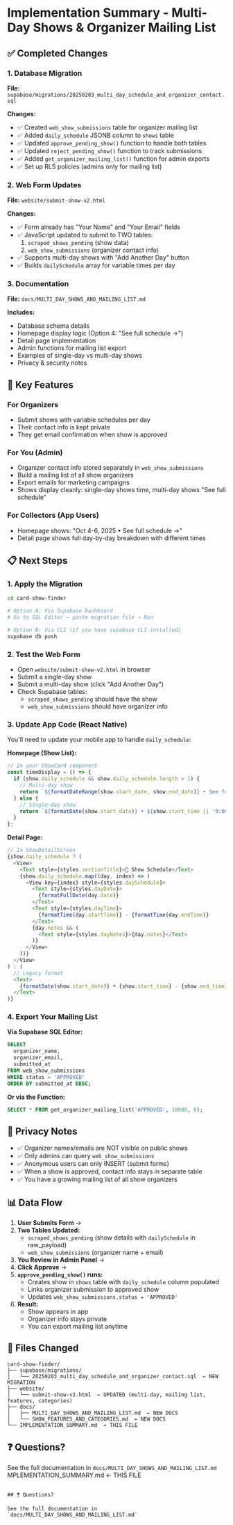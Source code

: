 # Implementation Summary - Multi-Day Shows & Organizer Mailing List

## ✅ Completed Changes

### 1. Database Migration
**File:** `supabase/migrations/20250203_multi_day_schedule_and_organizer_contact.sql`

**Changes:**
- ✅ Created `web_show_submissions` table for organizer mailing list
- ✅ Added `daily_schedule` JSONB column to `shows` table
- ✅ Updated `approve_pending_show()` function to handle both tables
- ✅ Updated `reject_pending_show()` function to track submissions
- ✅ Added `get_organizer_mailing_list()` function for admin exports
- ✅ Set up RLS policies (admins only for mailing list)

### 2. Web Form Updates
**File:** `website/submit-show-v2.html`

**Changes:**
- ✅ Form already has "Your Name" and "Your Email" fields
- ✅ JavaScript updated to submit to TWO tables:
  1. `scraped_shows_pending` (show data)
  2. `web_show_submissions` (organizer contact info)
- ✅ Supports multi-day shows with "Add Another Day" button
- ✅ Builds `dailySchedule` array for variable times per day

### 3. Documentation
**File:** `docs/MULTI_DAY_SHOWS_AND_MAILING_LIST.md`

**Includes:**
- Database schema details
- Homepage display logic (Option 4: "See full schedule →")
- Detail page implementation
- Admin functions for mailing list export
- Examples of single-day vs multi-day shows
- Privacy & security notes

## 🎯 Key Features

### For Organizers
- Submit shows with variable schedules per day
- Their contact info is kept private
- They get email confirmation when show is approved

### For You (Admin)
- Organizer contact info stored separately in `web_show_submissions`
- Build a mailing list of all show organizers
- Export emails for marketing campaigns
- Shows display cleanly: single-day shows time, multi-day shows "See full schedule"

### For Collectors (App Users)
- Homepage shows: "Oct 4-6, 2025 • See full schedule →"
- Detail page shows full day-by-day breakdown with different times

## 📋 Next Steps

### 1. Apply the Migration
```bash
cd card-show-finder

# Option A: Via Supabase Dashboard
# Go to SQL Editor → paste migration file → Run

# Option B: Via CLI (if you have supabase CLI installed)
supabase db push
```

### 2. Test the Web Form
- Open `website/submit-show-v2.html` in browser
- Submit a single-day show
- Submit a multi-day show (click "Add Another Day")
- Check Supabase tables:
  - `scraped_shows_pending` should have the show
  - `web_show_submissions` should have organizer info

### 3. Update App Code (React Native)
You'll need to update your mobile app to handle `daily_schedule`:

**Homepage (Show List):**
```javascript
// In your ShowCard component
const timeDisplay = () => {
  if (show.daily_schedule && show.daily_schedule.length > 1) {
    // Multi-day show
    return `${formatDateRange(show.start_date, show.end_date)} • See full schedule →`;
  } else {
    // Single-day show
    return `${formatDate(show.start_date)} • ${show.start_time || '9:00 AM'} - ${show.end_time || '5:00 PM'}`;
  }
};
```

**Detail Page:**
```javascript
// In ShowDetailScreen
{show.daily_schedule ? (
  <View>
    <Text style={styles.sectionTitle}>📅 Show Schedule</Text>
    {show.daily_schedule.map((day, index) => (
      <View key={index} style={styles.daySchedule}>
        <Text style={styles.dayDate}>
          {formatFullDate(day.date)}
        </Text>
        <Text style={styles.dayTime}>
          {formatTime(day.startTime)} - {formatTime(day.endTime)}
        </Text>
        {day.notes && (
          <Text style={styles.dayNotes}>{day.notes}</Text>
        )}
      </View>
    ))}
  </View>
) : (
  // Legacy format
  <Text>
    {formatDate(show.start_date)} • {show.start_time} - {show.end_time}
  </Text>
)}
```

### 4. Export Your Mailing List

**Via Supabase SQL Editor:**
```sql
SELECT 
  organizer_name,
  organizer_email,
  submitted_at
FROM web_show_submissions
WHERE status = 'APPROVED'
ORDER BY submitted_at DESC;
```

**Or via the Function:**
```sql
SELECT * FROM get_organizer_mailing_list('APPROVED', 10000, 0);
```

## 🔐 Privacy Notes

- ✅ Organizer names/emails are NOT visible on public shows
- ✅ Only admins can query `web_show_submissions`
- ✅ Anonymous users can only INSERT (submit forms)
- ✅ When a show is approved, contact info stays in separate table
- ✅ You have a growing mailing list of all show organizers

## 📊 Data Flow

1. **User Submits Form** →
2. **Two Tables Updated:**
   - `scraped_shows_pending` (show details with `dailySchedule` in raw_payload)
   - `web_show_submissions` (organizer name + email)
3. **You Review in Admin Panel** →
4. **Click Approve** →
5. **`approve_pending_show()` runs:**
   - Creates show in `shows` table with `daily_schedule` column populated
   - Links organizer submission to approved show
   - Updates `web_show_submissions.status = 'APPROVED'`
6. **Result:**
   - Show appears in app
   - Organizer info stays private
   - You can export mailing list anytime

## 🚀 Files Changed

```
card-show-finder/
├── supabase/migrations/
│   └── 20250203_multi_day_schedule_and_organizer_contact.sql  ← NEW MIGRATION
├── website/
│   └── submit-show-v2.html  ← UPDATED (multi-day, mailing list, features, categories)
├── docs/
│   ├── MULTI_DAY_SHOWS_AND_MAILING_LIST.md  ← NEW DOCS
│   └── SHOW_FEATURES_AND_CATEGORIES.md  ← NEW DOCS
└── IMPLEMENTATION_SUMMARY.md  ← THIS FILE
```

## ❓ Questions?

See the full documentation in `docs/MULTI_DAY_SHOWS_AND_MAILING_LIST.md`
MPLEMENTATION_SUMMARY.md  ← THIS FILE
```

## ❓ Questions?

See the full documentation in `docs/MULTI_DAY_SHOWS_AND_MAILING_LIST.md`
